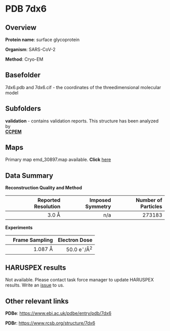 # PDB 7dx6

## Overview

**Protein name**: surface glycoprotein

**Organism**: SARS-CoV-2

**Method**: Cryo-EM



## Basefolder

7dx6.pdb and 7dx6.cif - the coordinates of the threedimensional molecular model

## Subfolders





**validation** - contains validation reports. This structure has been analyzed by <br>     [**CCPEM**](https://github.com/thorn-lab/coronavirus_structural_task_force/tree/master/pdb/surface_glycoprotein/SARS-CoV-2/7dx6/validation/ccpem-validation)



## Maps

Primary map emd_30897.map available. **Click** [here](http://ftp.wwpdb.org/pub/emdb/structures/EMD-30897/map/) 

## Data Summary
**Reconstruction Quality and Method**

|   | Reported Resolution | Imposed Symmetry | Number of Particles |
|---|-------------:|----------------:|--------------:|
|   |3.0 Å|n/a|273183|

**Experiments**

|   | Frame Sampling | Electron Dose |
|---|-------------:|----------------:|
|   |1.087 Å|50.0 e<sup>-</sup>/Å<sup>2</sup>|

## HARUSPEX results

Not available. Please contact task force manager to update HARUSPEX results. Write an [issue](https://github.com/thorn-lab/coronavirus_structural_task_force/issues) to us.

## Other relevant links 
**PDBe**:  https://www.ebi.ac.uk/pdbe/entry/pdb/7dx6
 
**PDBr**: https://www.rcsb.org/structure/7dx6 
